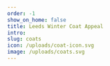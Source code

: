 ```yaml
---
order: -1
show_on_home: false
title: Leeds Winter Coat Appeal
intro:
slug: coats
icon: /uploads/coat-icon.svg
image: /uploads/coats.svg
---
```

